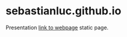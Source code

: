 # sebastianluc.github.io

Presentation [link to webpage](https://sebastianluc.github.io/) static page.
